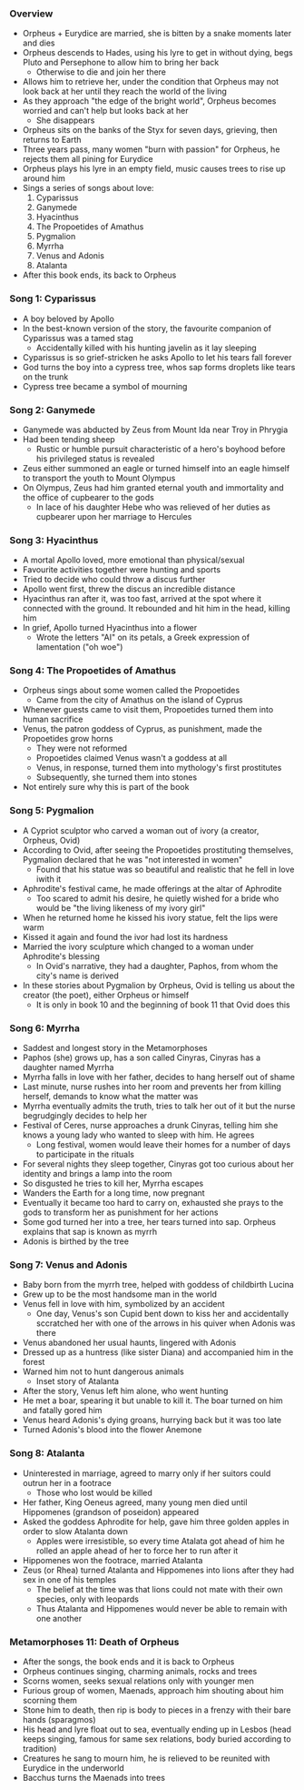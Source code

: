 ### Overview
 - Orpheus + Eurydice are married, she is bitten by a snake moments later and dies
 - Orpheus descends to Hades, using his lyre to get in without dying, begs Pluto and Persephone to allow him to bring her back
	 - Otherwise to die and join her there
 - Allows him to retrieve her, under the condition that Orpheus may not look back at her until they reach the world of the living
 - As they approach "the edge of the bright world", Orpheus becomes worried and can't help but looks back at her
	 - She disappears
 - Orpheus sits on the banks of the Styx for seven days, grieving, then returns to Earth
 - Three years pass, many women "burn with passion" for Orpheus, he rejects them all pining for Eurydice
 - Orpheus plays his lyre in an empty field, music causes trees to rise up around him
 - Sings a series of songs about love:
	 1. Cyparissus
	 2. Ganymede
	 3. Hyacinthus
	 4. The Propoetides of Amathus
	 5. Pygmalion
	 6. Myrrha
	 7. Venus and Adonis
	 8. Atalanta
 - After this book ends, its back to Orpheus

### Song 1: Cyparissus
 - A boy beloved by Apollo
 - In the best-known version of the story, the favourite companion of Cyparissus was a tamed stag
	 - Accidentally killed with his hunting javelin as it lay sleeping
 - Cyparissus is so grief-stricken he asks Apollo to let his tears fall forever
 - God turns the boy into a cypress tree, whos sap forms droplets like tears on the trunk
 - Cypress tree became a symbol of mourning

### Song 2: Ganymede
 - Ganymede was abducted by Zeus from Mount Ida near Troy in Phrygia
 - Had been tending sheep
	 - Rustic or humble pursuit characteristic of a hero's boyhood before his privileged status is revealed
 - Zeus either summoned an eagle or turned himself into an eagle himself to transport the youth to Mount Olympus
 - On Olympus, Zeus had him granted eternal youth and immortality and the office of cupbearer to the gods
	- In lace of his daughter Hebe who was relieved of her duties as cupbearer upon her marriage to Hercules

### Song 3: Hyacinthus
 - A mortal Apollo loved, more emotional than physical/sexual
 - Favourite activities together were hunting and sports
 - Tried to decide who could throw a discus further
 - Apollo went first, threw the discus an incredible distance
 - Hyacinthus ran after it, was too fast, arrived at the spot where it connected with the ground. It rebounded and hit him in the head, killing him
 - In grief, Apollo turned Hyacinthus into a flower
	 - Wrote the letters "AI" on its petals, a Greek expression of lamentation ("oh woe")

### Song 4: The Propoetides of Amathus
 - Orpheus sings about some women called the Propoetides
	 - Came from the city of Amathus on the island of Cyprus
 - Whenever guests came to visit them, Propoetides turned them into human sacrifice
 - Venus, the patron goddess of Cyprus, as punishment, made the Propoetides grow horns
	 - They were not reformed
	 - Propoetides claimed Venus wasn't a goddess at all
	 - Venus, in response, turned them into mythology's first prostitutes
	 - Subsequently, she turned them into stones
 - Not entirely sure why this is part of the book

### Song 5: Pygmalion
 - A Cypriot sculptor who carved a woman out of ivory (a creator, Orpheus, Ovid)
 - According to Ovid, after seeing the Propoetides prostituting themselves, Pygmalion declared that he was "not interested in women"
	 - Found that his statue was so beautiful and realistic that he fell in love iwith it
 - Aphrodite's festival came, he made offerings at the altar of Aphrodite
	 - Too scared to admit his desire, he quietly wished for a bride who would be "the living likeness of my ivory girl"
 - When he returned home he kissed his ivory statue, felt the lips were warm
 - Kissed it again and found the ivor had lost its hardness
 - Married the ivory sculpture which changed to a woman under Aphrodite's blessing
	 - In Ovid's narrative, they had a daughter, Paphos, from whom the city's name is derived
 - In these stories about Pygmalion by Orpheus, Ovid is telling us about the creator (the poet), either Orpheus or himself
	 - It is only in book 10 and the beginning of book 11 that Ovid does this

### Song 6: Myrrha
 - Saddest and longest story in the Metamorphoses
 - Paphos (she) grows up, has a son called Cinyras, Cinyras has a daughter named Myrrha
 - Myrrha falls in love with her father, decides to hang herself out of shame
 - Last minute, nurse rushes into her room and prevents her from killing herself, demands to know what the matter was
 - Myrrha eventually admits the truth, tries to talk her out of it but the nurse begrudgingly decides to help her
 - Festival of Ceres, nurse approaches a drunk Cinyras, telling him she knows a young lady who wanted to sleep with him. He agrees
	 - Long festival, women would leave their homes for a number of days to participate in the rituals
 - For several nights they sleep together, Cinyras got too curious about her identity and brings a lamp into the room
 - So disgusted he tries to kill her, Myrrha escapes
 - Wanders the Earth for a long time, now pregnant
 - Eventually it became too hard to carry on, exhausted she prays to the gods to transform her as punishment for her actions
 - Some god turned her into a tree, her tears turned into sap. Orpheus explains that sap is known as myrrh
 - Adonis is birthed by the tree

### Song 7: Venus and Adonis
 - Baby born from the myrrh tree, helped with goddess of childbirth Lucina
 - Grew up to be the most handsome man in the world
 - Venus fell in love with him, symbolized by an accident
	 - One day, Venus's son Cupid bent down to kiss her and accidentally sccratched her with one of the arrows in his quiver when Adonis was there
 - Venus abandoned her usual haunts, lingered with Adonis
 - Dressed up as a huntress (like sister Diana) and accompanied him in the forest
 - Warned him not to hunt dangerous animals
	 - Inset story of Atalanta
 - After the story, Venus left him alone, who went hunting
 - He met a boar, spearing it but unable to kill it. The boar turned on him and fatally gored him
 - Venus heard Adonis's dying groans, hurrying back but it was too late
 - Turned Adonis's blood into the flower Anemone

### Song 8: Atalanta
 - Uninterested in marriage, agreed to marry only if her suitors could outrun her in a footrace
	 - Those who lost would be killed
 - Her father, King Oeneus agreed, many young men died until Hippomenes (grandson of poseidon) appeared
 - Asked the goddess Aphrodite for help, gave him three golden apples in order to slow Atalanta down
	 - Apples were irresistible, so every time Atalata got ahead of him he rolled an apple ahead of her to force her to run after it
 - Hippomenes won the footrace, married Atalanta
 - Zeus (or Rhea) turned Atalanta and Hippomenes into lions after they had sex in one of his temples
	 - The belief at the time was that lions could not mate with their own species, only with leopards
	 - Thus Atalanta and Hippomenes would never be able to remain with one another

### Metamorphoses 11: Death of Orpheus
 - After the songs, the book ends and it is back to Orpheus
 - Orpheus continues singing, charming animals, rocks and trees
 - Scorns women, seeks sexual relations only with younger men
 - Furious group of women, Maenads, approach him shouting about him scorning them
 - Stone him to death, then rip is body to pieces in a frenzy with their bare hands (sparagmos)
 - His head and lyre float out to sea, eventually ending up in Lesbos (head keeps singing, famous for same sex relations, body buried according to tradition)
 - Creatures he sang to mourn him, he is relieved to be reunited with Eurydice in the underworld
 - Bacchus turns the Maenads into trees

